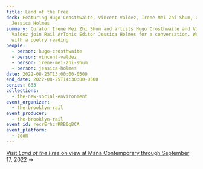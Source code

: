 ```yaml
---
title: Land of the Free
deck: Featuring Hugo Crosthwaite, Vincent Valdez, Irene Mei Zhi Shum, and
  Jessica Holmes
summary: Curator Irene Mei Zhi Shum and artists Hugo Crosthwaite and Vincent
  Valdez join Rail ArTonic Editor Jessica Holmes for a conversation. We conclude
  with a poetry reading
people:
  - person: hugo-crosthwaite
  - person: vincent-valdez
  - person: irene-mei-zhi-shum
  - person: jessica-holmes
date: 2022-08-25T13:00:00-0500
end_date: 2022-08-25T14:30:00-0500
series: 633
collections:
  - the-new-social-environment
event_organizer:
  - the-brooklyn-rail
event_producer:
  - the-brooklyn-rail
event_id: recrErhcrRRB0qBCA
event_platform:
  - zoom
---
```

[Visit *Land of the Free* on view at Mana Contemporary through September 17, 2022 →](https://www.manacontemporary.com/exhibition/land-of-the-free/)